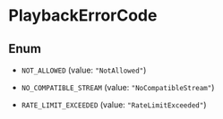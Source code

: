 

# PlaybackErrorCode

## Enum


* `NOT_ALLOWED` (value: `"NotAllowed"`)

* `NO_COMPATIBLE_STREAM` (value: `"NoCompatibleStream"`)

* `RATE_LIMIT_EXCEEDED` (value: `"RateLimitExceeded"`)



